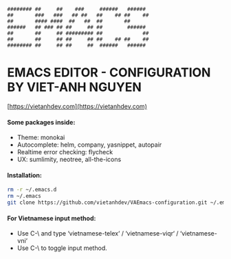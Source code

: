 ~~~
######## ##     ##    ###     ######   ######
##       ###   ###   ## ##   ##    ## ##    ##
##       #### ####  ##   ##  ##       ##
######   ## ### ## ##     ## ##        ######
##       ##     ## ######### ##             ##
##       ##     ## ##     ## ##    ## ##    ##
######## ##     ## ##     ##  ######   ######
~~~


# EMACS EDITOR - CONFIGURATION BY VIET-ANH NGUYEN

[https://vietanhdev.com](https://vietanhdev.com)

#### Some packages inside:

- Theme: monokai
- Autocomplete: helm, company, yasnippet, autopair
- Realtime error checking: flycheck
- UX: sumlimity, neotree, all-the-icons

#### Installation:

~~~ bash
rm -r ~/.emacs.d
rm ~/.emacs
git clone https://github.com/vietanhdev/VAEmacs-configuration.git ~/.emacs.d
~~~

#### For Vietnamese input method:

- Use C-\ and type ‘vietnamese-telex‘ / ‘vietnamese-viqr‘ / ‘vietnamese-vni‘
- Use C-\ to toggle input method.